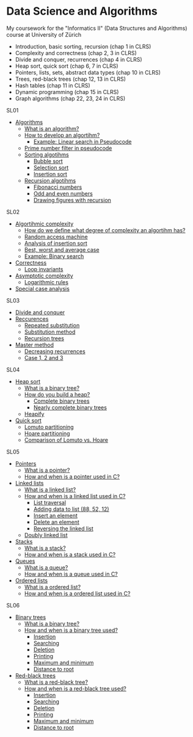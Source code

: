 # Data Science and Algorithms
My coursework for the "Informatics II" (Data Structures and Algorithms) course at University of Zürich

- Introduction, basic sorting, recursion (chap 1 in CLRS)
- Complexity and correctness (chap 2, 3 in CLRS)
- Divide and conquer, recurrences (chap 4 in CLRS)
- Heap sort, quick sort (chap 6, 7 in CLRS)
- Pointers, lists, sets, abstract data types (chap 10 in CLRS)
- Trees, red-black trees (chap 12, 13 in CLRS)
- Hash tables (chap 11 in CLRS)
- Dynamic programming (chap 15 in CLRS)
- Graph algorithms (chap 22, 23, 24 in CLRS)

SL01
- [Algorithms](#algorithms)
    - [What is an algorithm?](#what-is-an-algorithm)
    - [How to develop an algortihm?](#how-to-develop-an-algortihm)
      - [Example: Linear search in Pseudocode](#example-linear-search-in-pseudocode)
    - [Prime number filter in pseudocode](#prime-number-filter-in-pseudocode)
    - [Sorting algotihms](#sorting-algotihms)
      - [Bubble sort](#bubble-sort)
      - [Selection sort](#selection-sort)
      - [Insertion sort](#insertion-sort)
    - [Recursion algotihms](#recursion-algotihms)
      - [Fibonacci numbers](#fibonacci-numbers)
      - [Odd and even numbers](#odd-and-even-numbers)
      - [Drawing figures with recursion](#drawing-figures-with-recursion)

SL02
- [Algortihmic complexity](#algortihmic-complexity)
    - [How do we define what degree of complexity an algortihm has?](#how-do-we-define-what-degree-of-complexity-an-algortihm-has)
    - [Random access machine](#random-access-machine)
    - [Analysis of insertion sort](#analysis-of-insertion-sort)
    - [Best, worst and average case](#best-worst-and-average-case)
    - [Example: Binary search](#example-binary-search)
- [Correctness](#correctness)
    - [Loop invariants](#loop-invariants)
- [Asymptotic complexity](#asymptotic-complexity)
    - [Logarithmic rules](#logarithmic-rules)
- [Special case analysis](#special-case-analysis)

SL03
- [Divide and conquer](#divide-and-conquer)
- [Reccurences](#reccurences)
  - [Repeated substitution](#repeated-substitution)
  - [Substitution method](#substitution-method)
  - [Recursion trees](#recursion-trees)
- [Master method](#master-method)
  - [Decreasing recurrences](#decreasing-recurrences)
  - [Case 1, 2 and 3](#case-1-2-and-3)

SL04
- [Heap sort](#heap-sort)
  - [What is a binary tree?](#what-is-a-binary-tree)
  - [How do you build a heap?](#how-do-you-build-a-heap)
    - [Complete binary trees](#complete-binary-trees)
    - [Nearly complete binary trees](#nearly-complete-binary-trees)
  - [Heapify](#heapify)
- [Quick sort](#quick-sort)
  - [Lomuto partitioning](#lomuto-partitioning)
  - [Hoare partitioning](#hoare-partitioning)
  - [Comparison of Lomuto vs. Hoare](#comparison-of-lomuto-vs-hoare)

SL05
- [Pointers](#pointers)
  - [What is a pointer?](#what-is-a-pointer)
  - [How and when is a pointer used in C?](#how-and-when-is-a-pointer-used-in-c)
- [Linked lists](#linked-lists)
  - [What is a linked list?](#what-is-a-linked-list)
  - [How and when is a linked list used in C?](#how-and-when-is-a-linked-list-used-in-c)
    - [List traversal](#list-traversal)
    - [Adding data to list (88, 52, 12)](#adding-data-to-list-88-52-12)
    - [Insert an element](#insert-an-element)
    - [Delete an element](#delete-an-element)
    - [Reversing the linked list](#reversing-the-linked-list)
  - [Doubly linked list](#doubly-linked-list)
- [Stacks](#stacks)
  - [What is a stack?](#what-is-a-stack)
  - [How and when is a stack used in C?](#how-and-when-is-a-stack-used-in-c)
- [Queues](#queues)
  - [What is a queue?](#what-is-a-queue)
  - [How and when is a queue used in C?](#how-and-when-is-a-queue-used-in-c)
- [Ordered lists](#ordered-lists)
  - [What is a ordered list?](#what-is-a-ordered-list)
  - [How and when is a ordered list used in C?](#how-and-when-is-a-ordered-list-used-in-c)

SL06
- [Binary trees](#binary-trees)
  - [What is a binary tree?](#what-is-a-binary-tree)
  - [How and when is a binary tree used?](#how-and-when-is-a-binary-tree-used)
    - [Insertion](#insertion)
    - [Searching](#searching)
    - [Deletion](#deletion)
    - [Printing](https://github.com/ameetmadan/DSA/blob/main/SL06/week6.md#printing)
    - [Maximum and minimum](https://github.com/ameetmadan/DSA/blob/main/SL06/week6.md#maximum-and-minimum)
    - [Distance to root](https://github.com/ameetmadan/DSA/blob/main/SL06/week6.md#distance-to-root)
- [Red-black trees](https://github.com/ameetmadan/DSA/blob/main/SL06/week6.md#red-black-trees)
  - [What is a red-black tree?](https://github.com/ameetmadan/DSA/blob/main/SL06/week6.md#what-is-a-red-black-tree)
  - [How and when is a red-black tree used?](https://github.com/ameetmadan/DSA/blob/main/SL06/week6.md#how-and-when-is-a-red-black-tree-used)
    - [Insertion](https://github.com/ameetmadan/DSA/blob/main/SL06/week6.md#insertion-1)
    - [Searching](https://github.com/ameetmadan/DSA/blob/main/SL06/week6.md#searching-1)
    - [Deletion](https://github.com/ameetmadan/DSA/blob/main/SL06/week6.md#deletion-1)
    - [Printing](https://github.com/ameetmadan/DSA/blob/main/SL06/week6.md#printing-1)
    - [Maximum and minimum](https://github.com/ameetmadan/DSA/blob/main/SL06/week6.md#maximum-and-minimum-1)
    - [Distance to root](https://github.com/ameetmadan/DSA/blob/main/SL06/week6.md#distance-to-root-1)